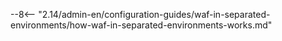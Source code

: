 --8<-- "2.14/admin-en/configuration-guides/waf-in-separated-environments/how-waf-in-separated-environments-works.md"
